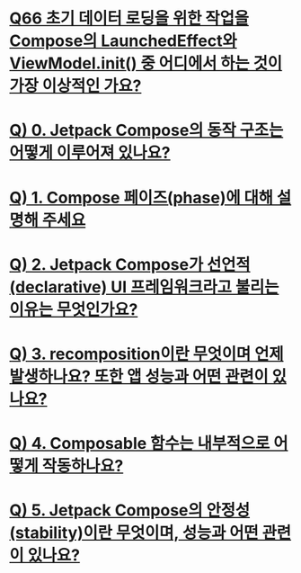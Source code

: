 # [Q66 초기 데이터 로딩을 위한 작업을 Compose의 LaunchedEffect와 ViewModel.init() 중 어디에서 하는 것이 가장 이상적인 가요?](https://www.notion.so/Q66-Compose-Q5-2913248275cd808d86aaf780fdb402d5?source=copy_link#2913248275cd80258a02e1bd8f0cb50b)

# [Q) 0. Jetpack Compose의 동작 구조는 어떻게 이루어져 있나요?](https://www.notion.so/Q66-Compose-Q5-2913248275cd808d86aaf780fdb402d5?source=copy_link#2913248275cd801c9eb4d18b3c633d12)

# [Q) 1. Compose 페이즈(phase)에 대해 설명해 주세요](https://www.notion.so/Q66-Compose-Q5-2913248275cd808d86aaf780fdb402d5?source=copy_link#2913248275cd8096a4d8f8a5290e5c68)

# [Q) 2. Jetpack Compose가 선언적(declarative) UI 프레임워크라고 불리는 이유는 무엇인가요?](https://www.notion.so/Q66-Compose-Q5-2913248275cd808d86aaf780fdb402d5?source=copy_link#2913248275cd8055837ec770fd667b63)

# [Q) 3. recomposition이란 무엇이며 언제 발생하나요? 또한 앱 성능과 어떤 관련이 있나요?](https://www.notion.so/Q66-Compose-Q5-2913248275cd808d86aaf780fdb402d5?source=copy_link#2913248275cd80468defd9678ca74813)

# [Q) 4. Composable 함수는 내부적으로 어떻게 작동하나요?](https://www.notion.so/Q66-Compose-Q5-2913248275cd808d86aaf780fdb402d5?source=copy_link#2913248275cd80569956f394511ee54b)

# [Q) 5. Jetpack Compose의 안정성(stability)이란 무엇이며, 성능과 어떤 관련이 있나요?]()